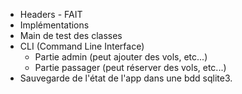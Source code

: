 * Headers - FAIT
* Implémentations
* Main de test des classes
* CLI (Command Line Interface)
    - Partie admin (peut ajouter des vols, etc...)
    - Partie passager (peut réserver des vols, etc...)
* Sauvegarde de l'état de l'app dans une bdd sqlite3.
